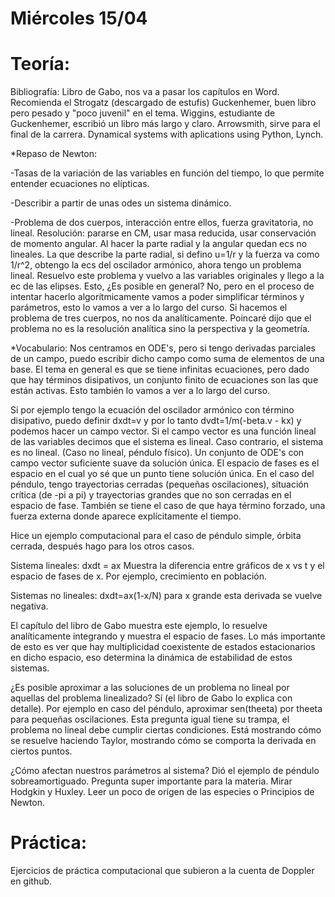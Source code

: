 # Miércoles 15/04
# Teoría:
Bibliografía: Libro de Gabo, nos va a pasar los capítulos en Word.
Recomienda el Strogatz (descargado de estufis)
Guckenhemer, buen libro pero pesado y "poco juvenil" en el tema.
Wiggins, estudiante de Guckenhemer, escribió un libro más largo y claro.
Arrowsmith, sirve para el final de la carrera.
Dynamical systems with aplications using Python, Lynch.

*Repaso de Newton:

-Tasas de la variación de las variables en función del tiempo, lo que permite entender ecuaciones no elípticas.

-Describir a partir de unas odes un sistema dinámico.

-Problema de dos cuerpos, interacción entre ellos, fuerza gravitatoria, no lineal. Resolución: pararse en CM, usar masa reducida, usar conservación de momento angular. Al hacer la parte radial y la angular quedan ecs no lineales. La que describe la parte radial, si defino  u=1/r y la fuerza va como 1/r^2, obtengo la ecs del oscilador armónico, ahora tengo un problema lineal. Resuelvo este problema y vuelvo a las variables originales y llego a la ec de las elipses.
Esto, ¿Es posible en general? No, pero en el proceso de intentar hacerlo algorítmicamente vamos a poder simplificar términos y parámetros, esto lo vamos a ver a lo largo del curso.
Si hacemos el problema de tres cuerpos, no nos da analíticamente. Poincaré dijo que el problema no es la resolución analítica sino la perspectiva y la geometría.

*Vocabulario:
Nos centramos en ODE's, pero si tengo derivadas parciales de un campo, puedo escribir dicho campo como suma de elementos de una base. El tema en general es que se tiene infinitas ecuaciones, pero dado que hay términos disipativos, un conjunto finito de ecuaciones son las que están activas. Esto también lo vamos a ver a lo largo del curso.

Si por ejemplo tengo la ecuación del oscilador armónico con término disipativo, puedo definir dxdt=v y por lo tanto dvdt=1/m(-beta.v - kx) y podemos hacer un campo vector. Si el campo vector es una función lineal de las variables decimos que el sistema es lineal. Caso contrario, el sistema es no lineal. (Caso no lineal, péndulo físico). Un conjunto de ODE's con campo vector suficiente suave da solución única. El espacio de fases es el espacio en el cual yo sé que un punto tiene solución única. En el caso del péndulo, tengo trayectorias cerradas (pequeñas oscilaciones), situación crítica (de -pi a pi) y trayectorias grandes que no son cerradas en el espacio de fase. También se tiene el caso de que haya término forzado, una fuerza externa donde aparece explícitamente el tiempo.

Hice un ejemplo computacional para el caso de péndulo simple, órbita cerrada, después hago para los otros casos.

Sistema lineales: dxdt = ax
Muestra la diferencia entre gráficos de x vs t y el espacio de fases de x.
Por ejemplo, crecimiento en población.

Sistemas no lineales: dxdt=ax(1-x/N) para x grande esta derivada se vuelve negativa.

El capítulo del libro de Gabo muestra este ejemplo, lo resuelve analíticamente integrando y muestra el espacio de fases. Lo más importante de esto es ver que hay multiplicidad coexistente de estados estacionarios en dicho espacio, eso determina la dinámica de estabilidad de estos sistemas.

¿Es posible aproximar a las soluciones de un problema no lineal por aquellas del problema linealizado? Sí (el libro de Gabo lo explica con detalle). Por ejemplo en caso del péndulo, aproximar sen(theeta) por theeta para pequeñas oscilaciones. Esta pregunta igual tiene su trampa, el problema no lineal debe cumplir ciertas condiciones. Está mostrando cómo se resuelve haciendo Taylor, mostrando cómo se comporta la derivada en ciertos puntos.

¿Cómo afectan nuestros parámetros al sistema? Dió el ejemplo de péndulo sobreamortiguado. Pregunta super importante para la materia.
Mirar Hodgkin y Huxley. Leer un poco de orígen de las especies o Principios de Newton.

# Práctica:
Ejercicios de práctica computacional que subieron a la cuenta de Doppler en github.
